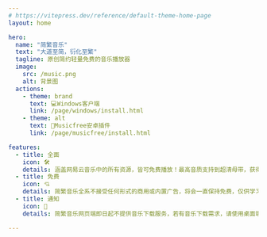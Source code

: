 ```yaml
---
# https://vitepress.dev/reference/default-theme-home-page
layout: home

hero:
  name: "简繁音乐"
  text: "大道至简，衍化至繁"
  tagline: 原创简约轻量免费的音乐播放器
  image:
    src: /music.png
    alt: 背景图
  actions:
    - theme: brand
      text: 💻Windows客户端
      link: /page/windows/install.html
    - theme: alt
      text: 📱Musicfree安卓插件
      link: /page/musicfree/install.html

features:
  - title: 全面
    icon: 🛠️
    details: 涵盖网易云音乐中的所有资源，皆可免费播放！最高音质支持到超清母带，获得极致的音乐体验！桌面客户端仅5MB大小，简约轻量小巧！且提供网页端与基于MusicFree的安卓端插件！
  - title: 免费
    icon: 💘
    details: 简繁音乐全系不接受任何形式的商用或内置广告，将会一直保持免费，仅供学习参考。如果你是从某些地方买的话，你就是被骗了！当然，如果你非要售卖简繁音乐，请 <a href="https://www.baidu.com/s?wd=%E6%88%B7%E5%8F%A3%E6%9C%AC%E5%B0%B1%E6%88%91%E4%B8%80%E4%B8%AA%E4%BA%BA%E6%80%8E%E4%B9%88%E5%8A%9E">点击此处查看</a>
  - title: 通知
    icon: 📡
    details: 简繁音乐网页端即日起不提供音乐下载服务，若有音乐下载需求，请使用桌面端或MusicFree安卓端插件！请不要在公共场合宣传 简繁音乐。若您有无法解决的问题，请加入简繁音乐官方QQ群。

---
```

